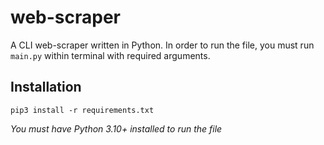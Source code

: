 # web-scraper

A CLI web-scraper written in Python. In order to run the file, you must run `main.py` within terminal with required arguments.

## Installation
```shell
pip3 install -r requirements.txt
```

*You must have Python 3.10+ installed to run the file*

